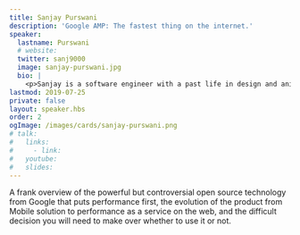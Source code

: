 ```yaml
---
title: Sanjay Purswani
description: 'Google AMP: The fastest thing on the internet.'
speaker:
  lastname: Purswani
  # website:
  twitter: sanj9000
  image: sanjay-purswani.jpg
  bio: |
    <p>Sanjay is a software engineer with a past life in design and animation. He worked at CompareTheMarket where he specialised in JavaScript, the front end and AMP, and now freelances as a full stack web developer specialising in the React/Node ecosystem.</p>
lastmod: 2019-07-25
private: false
layout: speaker.hbs
order: 2
ogImage: /images/cards/sanjay-purswani.png
# talk:
#   links:
#     - link:
#   youtube:
#   slides:
---
```


A frank overview of the powerful but controversial open source technology from Google that puts performance first, the evolution of the product from Mobile solution to performance as a service on the web, and the difficult decision you will need to make over whether to use it or not.
